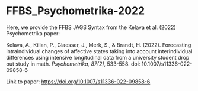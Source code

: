 # FFBS_Psychometrika-2022

Here, we provide the FFBS JAGS Syntax from the Kelava et al. (2022) Psychometrika paper:

Kelava, A., Kilian, P., Glaesser, J., Merk, S., & Brandt, H. (2022). Forecasting intraindividual changes of affective states taking into account interindividual differences using intensive longitudinal data from a university student drop out study in math. *Psychometrika, 87(2)*, 533-558. doi: 10.1007/s11336-022-09858-6
 
Link to paper:
https://doi.org/10.1007/s11336-022-09858-6

